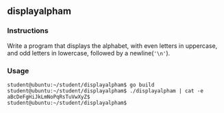 ## displayalpham

### Instructions

Write a program that displays the alphabet, with even letters in uppercase, and
odd letters in lowercase, followed by a newline(`'\n'`).

### Usage

```console
student@ubuntu:~/student/displayalpham$ go build
student@ubuntu:~/student/displayalpham$ ./displayalpham | cat -e
aBcDeFgHiJkLmNoPqRsTuVwXyZ$
student@ubuntu:~/student/displayalpham$
```
